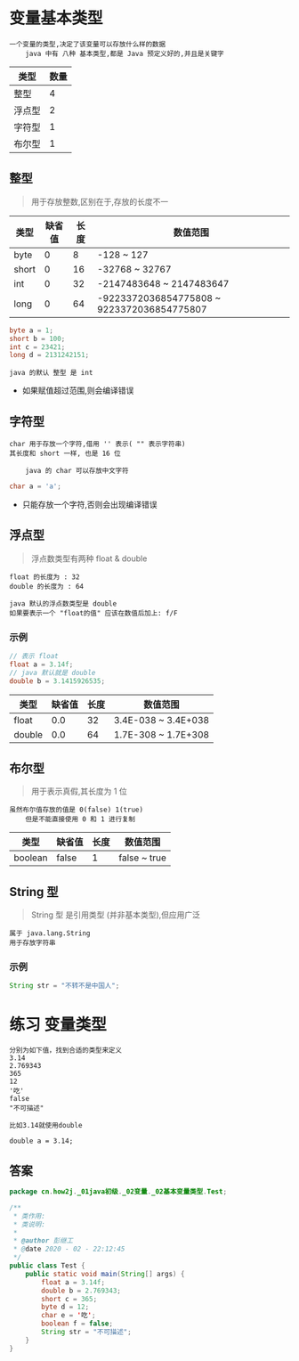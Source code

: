 # 变量基本类型

```text
一个变量的类型,决定了该变量可以存放什么样的数据
    java 中有 八种 基本类型,都是 Java 预定义好的,并且是关键字
```

| 类型 | 数量 |
|---|---|
| 整型 | 4 |
| 浮点型 | 2 |
| 字符型 | 1 |
| 布尔型 | 1 |

## 整型
> 用于存放整数,区别在于,存放的长度不一

| 类型 | 缺省值 | 长度 | 数值范围 |
|---|---|---|---|
| byte | 0 | 8 | -128 ~ 127 |
| short | 0 | 16 | -32768 ~ 32767 |
| int | 0 | 32 | -2147483648 ~ 2147483647 |
| long | 0 | 64 | -9223372036854775808 ~ 9223372036854775807 |

```java
byte a = 1;
short b = 100;
int c = 23421;
long d = 2131242151;
```

```text
java 的默认 整型 是 int
```

* 如果赋值超过范围,则会编译错误

## 字符型

```text
char 用于存放一个字符,借用 '' 表示( "" 表示字符串)
其长度和 short 一样, 也是 16 位

    java 的 char 可以存放中文字符
```

```java
char a = 'a';
```

* 只能存放一个字符,否则会出现编译错误

## 浮点型
> 浮点数类型有两种 float & double


```text
float 的长度为 : 32
double 的长度为 : 64

java 默认的浮点数类型是 double
如果要表示一个 "float的值" 应该在数值后加上: f/F
```

### 示例

```java
// 表示 float
float a = 3.14f;
// java 默认就是 double
double b = 3.1415926535;
```

| 类型 | 缺省值 | 长度 | 数值范围 |
|---|---|---|---|
| float | 0.0 | 32 | 3.4E-038 ~ 3.4E+038 |
| double | 0.0 | 64 | 1.7E-308 ~ 1.7E+308 |

## 布尔型
> 用于表示真假,其长度为 1 位

```text
虽然布尔值存放的值是 0(false) 1(true)
    但是不能直接使用 0 和 1 进行复制
```

| 类型 | 缺省值 | 长度 | 数值范围 |
|---|---|---|---|
| boolean | false | 1 | false ~ true |

## String 型
> String 型 是引用类型 (并非基本类型),但应用广泛

```text
属于 java.lang.String
用于存放字符串
```

### 示例

```java
String str = "不转不是中国人";
```

# 练习 变量类型

```text
分别为如下值，找到合适的类型来定义
3.14
2.769343
365
12
'吃'
false
"不可描述"

比如3.14就使用double
 
double a = 3.14;
```

## 答案

```java
package cn.how2j._01java初级._02变量._02基本变量类型.Test;

/**
 * 类作用:
 * 类说明:
 *
 * @author 彭继工
 * @date 2020 - 02 - 22:12:45
 */
public class Test {
    public static void main(String[] args) {
        float a = 3.14f;
        double b = 2.769343;
        short c = 365;
        byte d = 12;
        char e = '吃';
        boolean f = false;
        String str = "不可描述";
    }
}
```